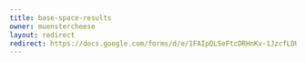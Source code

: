 ```yaml
---
title: base-space-results
owner: muenstercheese
layout: redirect
redirect: https://docs.google.com/forms/d/e/1FAIpQLSeFtcDRHnKv-1JzcfLDUFenwPOBuLgrFqMjTsUnS8UEcTMDQw/viewform
---
```


